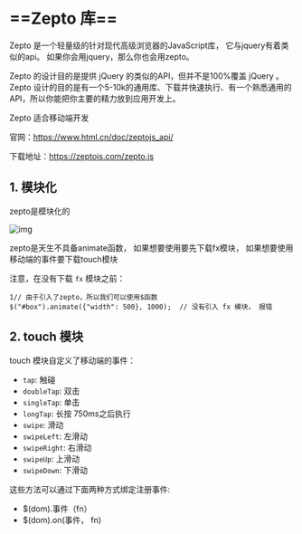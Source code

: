 # ==Zepto 库==

Zepto 是一个轻量级的针对现代高级浏览器的JavaScript库， 它与jquery有着类似的api。 如果你会用jquery，那么你也会用zepto。

Zepto 的设计目的是提供 jQuery 的类似的API，但并不是100%覆盖 jQuery 。Zepto 设计的目的是有一个5-10k的通用库、下载并快速执行、有一个熟悉通用的API，所以你能把你主要的精力放到应用开发上。

Zepto 适合移动端开发

官网：https://www.html.cn/doc/zeptojs_api/

下载地址：<https://zeptojs.com/zepto.js>

## 1. 模块化

zepto是模块化的

![img](http://markdown-3.oss-cn-beijing.aliyuncs.com/a/lrqa2.jpg) 

zepto是天生不具备animate函数， 如果想要使用要先下载fx模块， 如果想要使用移动端的事件要下载touch模块

注意，在没有下载 `fx` 模块之前：

```
1// 由于引入了zepto，所以我们可以使用$函数
$("#box").animate({"width": 500}, 1000);  // 没有引入 fx 模块， 报错
```

## 2. touch 模块

touch 模块自定义了移动端的事件：

- `tap`: 触碰
- `doubleTap`: 双击
- `singleTap`: 单击
- `longTap`: 长按 750ms之后执行
- `swipe`: 滑动
- `swipeLeft`: 左滑动
- `swipeRight`: 右滑动
- `swipeUp`: 上滑动
- `swipeDown`: 下滑动

这些方法可以通过下面两种方式绑定注册事件:

- $(dom).事件（fn）
- $(dom).on(事件， fn)